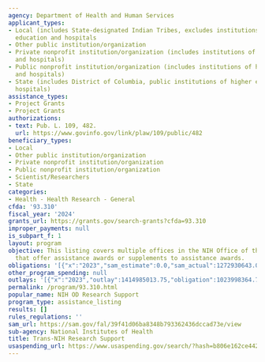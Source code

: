 ```yaml
---
agency: Department of Health and Human Services
applicant_types:
- Local (includes State-designated Indian Tribes, excludes institutions of higher
  education and hospitals
- Other public institution/organization
- Private nonprofit institution/organization (includes institutions of higher education
  and hospitals)
- Public nonprofit institution/organization (includes institutions of higher education
  and hospitals)
- State (includes District of Columbia, public institutions of higher education and
  hospitals)
assistance_types:
- Project Grants
- Project Grants
authorizations:
- text: Pub. L. 109, 482.
  url: https://www.govinfo.gov/link/plaw/109/public/482
beneficiary_types:
- Local
- Other public institution/organization
- Private nonprofit institution/organization
- Public nonprofit institution/organization
- Scientist/Researchers
- State
categories:
- Health - Health Research - General
cfda: '93.310'
fiscal_year: '2024'
grants_url: https://grants.gov/search-grants?cfda=93.310
improper_payments: null
is_subpart_f: 1
layout: program
objective: This listing covers multiple offices in the NIH Office of the Director
  that offer assistance awards or supplements to assistance awards.
obligations: '[{"x":"2023","sam_estimate":0.0,"sam_actual":1272930643.0,"usa_spending_actual":1938067516.66},{"x":"2024","sam_estimate":0.0,"sam_actual":1179812297.0,"usa_spending_actual":1445660595.82},{"x":"2025","sam_estimate":0.0,"sam_actual":1230000000.0,"usa_spending_actual":54331044.49}]'
other_program_spending: null
outlays: '[{"x":"2023","outlay":1414985013.75,"obligation":1023998364.71},{"x":"2024","outlay":937474092.26,"obligation":361185851.44},{"x":"2025","outlay":2960535.86,"obligation":2803336.48}]'
permalink: /program/93.310.html
popular_name: NIH OD Research Support
program_type: assistance_listing
results: []
rules_regulations: ''
sam_url: https://sam.gov/fal/39f41d06ba8348b793362436dccad73e/view
sub-agency: National Institutes of Health
title: Trans-NIH Research Support
usaspending_url: https://www.usaspending.gov/search/?hash=b806e162ce442ad6913d2e055abfbeb9
---
```


